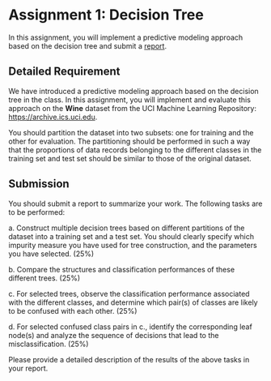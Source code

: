 # Assignment 1: Decision Tree

In this assignment, you will implement a predictive modeling approach based on the decision tree and submit a [report](https://github.com/leoooliang/CityU-CS-Materials/blob/main/CS3481_Fundamentals_of_Data_Science/Assignment_1/CS3481_Decision_Tree_ASM_Report.pdf).

## Detailed Requirement

We have introduced a predictive modeling approach based on the decision tree in the class. In this assignment, you will implement and evaluate this approach on the **Wine** dataset from the UCI Machine Learning Repository: https://archive.ics.uci.edu.

You should partition the dataset into two subsets: one for training and the other for evaluation. The partitioning should be performed in such a way that the proportions of data records belonging to the different classes in the training set and test set should be similar to those of the original dataset.

## Submission

You should submit a report to summarize your work. The following tasks are to be performed:

a. Construct multiple decision trees based on different partitions of the dataset into a training set and a test set. You should clearly specify which impurity measure you have used for tree construction, and the parameters you have selected. (25%)

b. Compare the structures and classification performances of these different trees. (25%)

c. For selected trees, observe the classification performance associated with the different classes, and determine which pair(s) of classes are likely to be confused with each other. (25%)

d. For selected confused class pairs in c., identify the corresponding leaf node(s) and analyze the sequence of decisions that lead to the misclassification. (25%) 

Please provide a detailed description of the results of the above tasks in your report.
